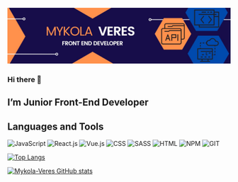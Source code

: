 ![Header](https://github.com/Mykola-Veres/Mykola-Veres/blob/main/assets/MYKOLA.jpg)

### Hi there 👋

## I’m Junior Front-End Developer

## Languages and Tools

![JavaScript](https://img.shields.io/badge/-JavaScript-9b5903?style=for-the-badge&logo=JavaScript)
![React.js](https://img.shields.io/badge/-React.js-9b5903?style=for-the-badge&logo=React)
![Vue.js](https://img.shields.io/badge/-Vue.js-9b5903?style=for-the-badge&logo=vuedotjs)
![CSS](https://img.shields.io/badge/-CSS-9b5903?style=for-the-badge&logo=CSS3)
![SASS](https://img.shields.io/badge/-SASS-9b5903?style=for-the-badge&logo=Sass)
![HTML](https://img.shields.io/badge/-HTML-9b5903?style=for-the-badge&logo=HTML5)
![NPM](https://img.shields.io/badge/-NPM-9b5903?style=for-the-badge&logo=NPM)
![GIT](https://img.shields.io/badge/-GIT-9b5903?style=for-the-badge&logo=GIT)

[![Top Langs](https://github-readme-stats.vercel.app/api/top-langs/?username=Mykola-Veres&layout=compact)](https://github.com/Mykola-Veres/github-readme-stats)

[![Mykola-Veres GitHub stats](https://github-readme-stats.vercel.app/api?username=Mykola-Veres)](https://github.com/Mykola-Veres/github-readme-stats)

<!--
**Mykola-Veres/Mykola-Veres** is a ✨ _special_ ✨ repository because its `README.md` (this file) appears on your GitHub profile.

Here are some ideas to get you started:

- 🔭 I’m currently working on ...
- 🌱 I’m currently learning ...
- 👯 I’m looking to collaborate on ...
- 🤔 I’m looking for help with ...
- 💬 Ask me about ...
- 📫 How to reach me: ...
- 😄 Pronouns: ...
- ⚡ Fun fact: ...
-->
